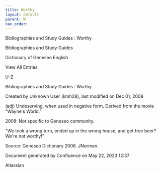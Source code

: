 ```yaml
---
title: Worthy
layout: default
parent: W
nav_order:
---
```


Bibliographies and Study Guides : Worthy

Bibliographies and Study Guides

Dictionary of Geneseo English

View All Entries

U-Z

Bibliographies and Study Guides : Worthy

Created by  Unknown User (kmh28), last modified on Dec 01, 2008

(adj) Undeserving, when used in negative form. Derived from the movie &quot;Wayne's World.&quot;

2008: Not specific to Geneseo community.

&quot;We took a wrong turn, ended up in the wrong house, and get free beer? We're not worthy!&quot;

Source: Geneseo Dictionary 2006. JNorman. 

Document generated by Confluence on May 22, 2023 12:37

Atlassian

